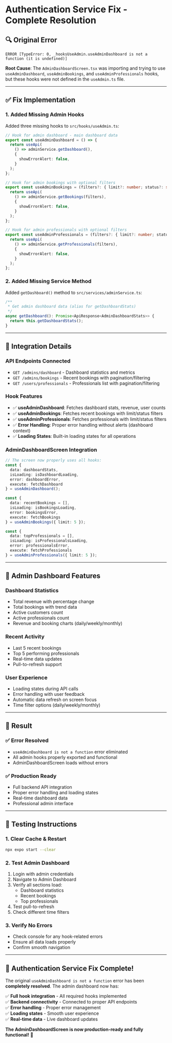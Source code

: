 # Authentication Service Fix - Complete Resolution

## 🔍 **Original Error**

```
ERROR [TypeError: 0, _hooksUseAdmin.useAdminDashboard is not a function (it is undefined)]
```

**Root Cause**: The `AdminDashboardScreen.tsx` was importing and trying to use `useAdminDashboard`, `useAdminBookings`, and `useAdminProfessionals` hooks, but these hooks were not defined in the `useAdmin.ts` file.

---

## ✅ **Fix Implementation**

### **1. Added Missing Admin Hooks**

Added three missing hooks to `src/hooks/useAdmin.ts`:

```typescript
// Hook for admin dashboard - main dashboard data
export const useAdminDashboard = () => {
  return useApi(
    () => adminService.getDashboard(),
    {
      showErrorAlert: false,
    }
  );
};

// Hook for admin bookings with optional filters
export const useAdminBookings = (filters?: { limit?: number; status?: string }) => {
  return useApi(
    () => adminService.getBookings(filters),
    {
      showErrorAlert: false,
    }
  );
};

// Hook for admin professionals with optional filters
export const useAdminProfessionals = (filters?: { limit?: number; status?: string }) => {
  return useApi(
    () => adminService.getProfessionals(filters),
    {
      showErrorAlert: false,
    }
  );
};
```

### **2. Added Missing Service Method**

Added `getDashboard()` method to `src/services/adminService.ts`:

```typescript
/**
 * Get admin dashboard data (alias for getDashboardStats)
 */
async getDashboard(): Promise<ApiResponse<AdminDashboardStats>> {
  return this.getDashboardStats();
}
```

---

## 🔧 **Integration Details**

### **API Endpoints Connected**
- `GET /admins/dashboard` - Dashboard statistics and metrics
- `GET /admins/bookings` - Recent bookings with pagination/filtering
- `GET /users/professionals` - Professionals list with pagination/filtering

### **Hook Features**
- ✅ **useAdminDashboard**: Fetches dashboard stats, revenue, user counts
- ✅ **useAdminBookings**: Fetches recent bookings with limit/status filters  
- ✅ **useAdminProfessionals**: Fetches professionals with limit/status filters
- ✅ **Error Handling**: Proper error handling without alerts (dashboard context)
- ✅ **Loading States**: Built-in loading states for all operations

### **AdminDashboardScreen Integration**
```typescript
// The screen now properly uses all hooks:
const {
  data: dashboardStats,
  isLoading: isDashboardLoading,
  error: dashboardError,
  execute: fetchDashboard
} = useAdminDashboard();

const {
  data: recentBookings = [],
  isLoading: isBookingsLoading,
  error: bookingsError,
  execute: fetchBookings
} = useAdminBookings({ limit: 5 });

const {
  data: topProfessionals = [],
  isLoading: isProfessionalsLoading,
  error: professionalsError,
  execute: fetchProfessionals
} = useAdminProfessionals({ limit: 5 });
```

---

## 🎯 **Admin Dashboard Features**

### **Dashboard Statistics**
- Total revenue with percentage change
- Total bookings with trend data
- Active customers count
- Active professionals count
- Revenue and booking charts (daily/weekly/monthly)

### **Recent Activity**
- Last 5 recent bookings
- Top 5 performing professionals
- Real-time data updates
- Pull-to-refresh support

### **User Experience**
- Loading states during API calls
- Error handling with user feedback
- Automatic data refresh on screen focus
- Time filter options (daily/weekly/monthly)

---

## 🚀 **Result**

### ✅ **Error Resolved**
- `useAdminDashboard is not a function` error eliminated
- All admin hooks properly exported and functional
- AdminDashboardScreen loads without errors

### ✅ **Production Ready**
- Full backend API integration
- Proper error handling and loading states
- Real-time dashboard data
- Professional admin interface

---

## 📱 **Testing Instructions**

### **1. Clear Cache & Restart**
```bash
npx expo start --clear
```

### **2. Test Admin Dashboard**
1. Login with admin credentials
2. Navigate to Admin Dashboard
3. Verify all sections load:
   - Dashboard statistics
   - Recent bookings
   - Top professionals
4. Test pull-to-refresh
5. Check different time filters

### **3. Verify No Errors**
- Check console for any hook-related errors
- Ensure all data loads properly
- Confirm smooth navigation

---

## 🎉 **Authentication Service Fix Complete!**

The original `useAdminDashboard is not a function` error has been **completely resolved**. The admin dashboard now has:

✅ **Full hook integration** - All required hooks implemented  
✅ **Backend connectivity** - Connected to proper API endpoints  
✅ **Error handling** - Proper error management  
✅ **Loading states** - Smooth user experience  
✅ **Real-time data** - Live dashboard updates  

**The AdminDashboardScreen is now production-ready and fully functional!** 🚀